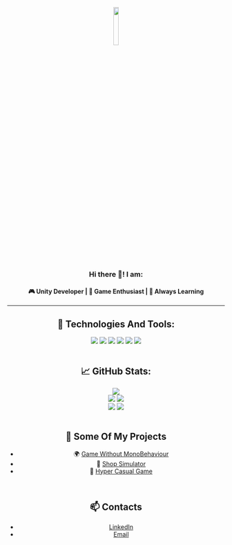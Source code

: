 <div>
  <div align="center">
    <img src="https://media1.tenor.com/m/Rf6x1uMzSdwAAAAd/unity-smack.gif" width="15%" />
  </div>

  <h3 align="center">Hi there 👋! I am:</h3>
  <h4 align="center">🎮 Unity Developer | 🚀 Game Enthusiast | 🧠 Always Learning</h4>
</div>

---

<div align="center">

  ## 🧰 Technologies And Tools:
  <div style="text-align: center;">
    <img src="https://img.shields.io/badge/Unity-100000?style=for-the-badge&logo=unity&logoColor=white" />
    <img src="https://img.shields.io/badge/C%23-%23239120.svg?style=for-the-badge&logo=c-sharp&logoColor=white" />
    <img src="https://img.shields.io/badge/Perforce-005CA1?style=for-the-badge" />
    <img src="https://img.shields.io/badge/Wwise-3949AB?style=for-the-badge&logo=wwise&logoColor=white" />
    <img src="https://img.shields.io/badge/PlayFab-F28C28?style=for-the-badge" />
    <img src="https://img.shields.io/badge/Firebase-FFCA28?style=for-the-badge&logo=firebase&logoColor=white" />
  </div>

  <br/>

  ## 📈 GitHub Stats:
  <div style="text-align: center;">
    <img src="https://github-profile-summary-cards.vercel.app/api/cards/profile-details?username=WasTabon&theme=radical" />
    <br/>
    <img src="https://github-profile-summary-cards.vercel.app/api/cards/stats?username=WasTabon&theme=radical" />
    <img src="https://github-profile-summary-cards.vercel.app/api/cards/productive-time?username=WasTabon&theme=radical&utcOffset=3" />
    <br/>
    <img src="https://github-profile-summary-cards.vercel.app/api/cards/repos-per-language?username=WasTabon&theme=radical" />
    <img src="https://github-profile-summary-cards.vercel.app/api/cards/most-commit-language?username=WasTabon&theme=radical" />
  </div>

  <br/>

  ## 🚀 Some Of My Projects

  <div style="text-align: center;">
  <ul>
    <li>🌍 <a href="https://github.com/WasTabon/BlackSurvival">Game Without MonoBehaviour</a></li>
    <li>🧱 <a href="https://github.com/WasTabon/ShopSim">Shop Simulator</a></li>
    <li>🎯 <a href="https://github.com/WasTabon/AltaHyperCasual">Hyper Casual Game</a></li>
  </ul>
</div>

<br/>

## 📫 Contacts

<div style="text-align: center;">
  <ul>
    <li><a href="https://www.linkedin.com/in/majorov-ihor/">LinkedIn</a></li>
    <li><a href="mailto:ihorwork.jen@gmail.com">Email</a></li>
  </ul>
</div>
